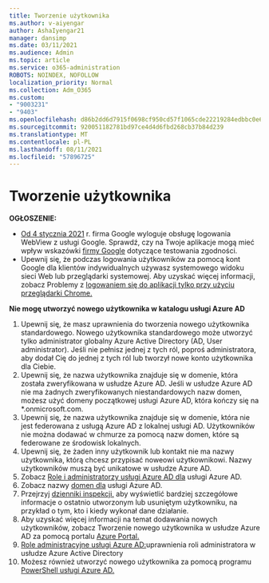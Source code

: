 ```yaml
---
title: Tworzenie użytkownika
ms.author: v-aiyengar
author: AshaIyengar21
manager: dansimp
ms.date: 03/11/2021
ms.audience: Admin
ms.topic: article
ms.service: o365-administration
ROBOTS: NOINDEX, NOFOLLOW
localization_priority: Normal
ms.collection: Adm_O365
ms.custom:
- "9003231"
- "9403"
ms.openlocfilehash: d86b2dd6d7915f0698cf950cd57f1065cde22219284edbbc0e64f3a5e69ff252
ms.sourcegitcommit: 920051182781bd97ce4d4d6fbd268cb37b84d239
ms.translationtype: MT
ms.contentlocale: pl-PL
ms.lasthandoff: 08/11/2021
ms.locfileid: "57896725"
---
```

# <a name="create-user"></a>Tworzenie użytkownika

**OGŁOSZENIE:**

- [Od 4 stycznia 2021](https://docs.microsoft.com/azure/active-directory/external-identities/google-federation#deprecation-of-webview-sign-in-support) r. firma Google wyloguje obsługę logowania WebView z usługi Google. Sprawdź, czy na Twoje aplikacje mogą mieć wpływ wskazówki [firmy Google](https://go.microsoft.com/fwlink/?linkid=2157323) dotyczące testowania zgodności.
- Upewnij się, że podczas logowania użytkowników za pomocą kont Google dla klientów indywidualnych używasz systemowego widoku sieci Web lub przeglądarki systemowej. Aby uzyskać więcej informacji, zobacz Problemy z [logowaniem się do aplikacji tylko przy użyciu przeglądarki Chrome.](https://docs.microsoft.com/office365/troubleshoot/miscellaneous/chrome-behavior-affects-applications)

**Nie mogę utworzyć nowego użytkownika w katalogu usługi Azure AD**

1. Upewnij się, że masz uprawnienia do tworzenia nowego użytkownika standardowego. Nowego użytkownika standardowego może utworzyć tylko administrator globalny Azure Active Directory (AD, User administrator). Jeśli nie pełnisz jednej z tych ról, poproś administratora, aby dodał Cię do jednej z tych ról lub tworzył nowe konto użytkownika dla Ciebie.
1. Upewnij się, że nazwa użytkownika znajduje się w domenie, która została zweryfikowana w usłudze Azure AD. Jeśli w usłudze Azure AD nie ma żadnych zweryfikowanych niestandardowych nazw domen, możesz użyć domeny początkowej usługi Azure AD, która kończy się na *.onmicrosoft.com.
1. Upewnij się, że nazwa użytkownika znajduje się w domenie, która nie jest federowana z usługą Azure AD z lokalnej usługi AD. Użytkowników nie można dodawać w chmurze za pomocą nazw domen, które są federowane ze środowisk lokalnych.
1. Upewnij się, że żaden inny użytkownik lub kontakt nie ma nazwy użytkownika, którą chcesz przypisać noweowi użytkownikowi. Nazwy użytkowników muszą być unikatowe w usłudze Azure AD.
1. Zobacz [Role i administratorzy usługi Azure AD dla](https://portal.azure.com/#blade/Microsoft_AAD_IAM/ActiveDirectoryMenuBlade/RolesAndAdministrators) usługi Azure AD.
1. Zobacz nazwy [domen dla](https://portal.azure.com/#blade/Microsoft_AAD_IAM/ActiveDirectoryMenuBlade/RolesAndAdministrators) usługi Azure AD.
1. Przejrzyj [dzienniki inspekcji,](https://portal.azure.com/#blade/Microsoft_AAD_IAM/ActiveDirectoryMenuBlade/RolesAndAdministrators) aby wyświetlić bardziej szczegółowe informacje o ostatnio utworzonym lub usuniętym użytkowniku, na przykład o tym, kto i kiedy wykonał dane działanie.
1. Aby uzyskać więcej informacji na temat dodawania nowych użytkowników, zobacz Tworzenie nowego użytkownika w usłudze Azure AD za pomocą portalu [Azure Portal.](https://docs.microsoft.com/azure/active-directory/active-directory-users-create-azure-portal)
1. [Role administracyjne usługi Azure AD:](https://docs.microsoft.com/azure/active-directory/active-directory-assign-admin-roles)uprawnienia roli administratora w usłudze Azure Active Directory
1. Możesz również utworzyć nowego użytkownika za pomocą programu [PowerShell usługi Azure AD.](https://docs.microsoft.com/powershell/module/azuread/new-azureaduser?view=azureadps-2.0)
